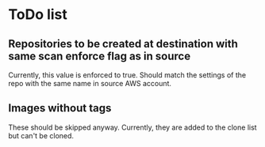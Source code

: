 # ToDo list #

## Repositories to be created at destination with same scan enforce flag as in source ##

Currently, this value is enforced to true. Should match the settings of the repo with the same name in source AWS account.

## Images without tags ##

These should be skipped anyway. Currently, they are added to the clone list but can't be cloned.
